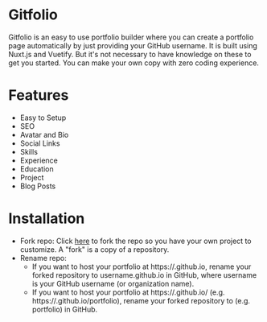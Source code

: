 # Gitfolio
Gitfolio is an easy to use portfolio builder where you can create a portfolio page automatically by just providing your GitHub username. It is built using Nuxt.js and Vuetify. But it's not necessary to have knowledge on these to get you started. You can make your own copy with zero coding experience.

# Features
* Easy to Setup
* SEO
* Avatar and Bio
* Social Links
* Skills
* Experience
* Education
* Project
* Blog Posts

# Installation
* Fork repo: Click [here](https://github.com/MehdiRtal/Gitfolio/fork) to fork the repo so you have your own project to customize. A "fork" is a copy of a repository.
* Rename repo:
  - If you want to host your portfolio at https://<USERNAME>.github.io, rename your forked repository to username.github.io in GitHub, where username is your GitHub username (or organization name).
  - If you want to host your portfolio at https://<USERNAME>.github.io/<REPO> (e.g. https://<USERNAME>.github.io/portfolio), rename your forked repository to <REPO> (e.g. portfolio) in GitHub.
